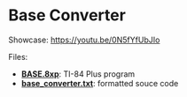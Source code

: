 # Base Converter

Showcase: https://youtu.be/0N5fYfUbJIo

Files:

- [**BASE.8xp**](BASE.8xp): TI-84 Plus program
- [**base_converter.txt**](base_converter.txt): formatted souce code